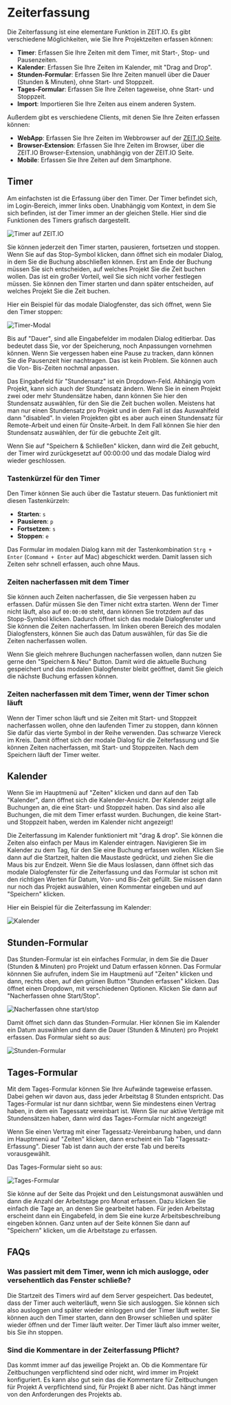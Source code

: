 # Zeiterfassung

Die Zeiterfassung ist eine elementare Funktion in ZEIT.IO. Es gibt verschiedene Möglichkeiten,
wie Sie Ihre Projektzeiten erfassen können:

- **Timer**: Erfassen Sie Ihre Zeiten mit dem Timer, mit Start-, Stop- und Pausenzeiten.
- **Kalender**: Erfassen Sie Ihre Zeiten im Kalender, mit "Drag and Drop".
- **Stunden-Formular**: Erfassen Sie Ihre Zeiten manuell über die Dauer (Stunden & Minuten), ohne Start- und Stoppzeit.
- **Tages-Formular**: Erfassen Sie Ihre Zeiten tageweise, ohne Start- und Stoppzeit.
- **Import**: Importieren Sie Ihre Zeiten aus einem anderen System.

Außerdem gibt es verschiedene Clients, mit denen Sie Ihre Zeiten erfassen können:

- **WebApp**: Erfassen Sie Ihre Zeiten im Webbrowser auf der [ZEIT.IO Seite](https://zeit.io/de/).
- **Browser-Extension**: Erfassen Sie Ihre Zeiten im Browser, über die ZEIT.IO Browser-Extension, unabhängig
  von der ZEIT.IO Seite.
- **Mobile**: Erfassen Sie Ihre Zeiten auf dem Smartphone.

## Timer

Am einfachsten ist die Erfassung über den Timer. Der Timer
befindet sich, im Login-Bereich, immer links oben. Unabhängig vom Kontext, in dem Sie sich befinden,
ist der Timer immer an der gleichen Stelle. Hier sind die Funktionen des Timers grafisch dargestellt.

![Timer auf ZEIT.IO](../img/timer-functions.png)

Sie können jederzeit den Timer starten, pausieren, fortsetzen und stoppen. Wenn Sie auf das Stop-Symbol klicken,
dann öffnet sich ein modaler Dialog, in dem Sie die Buchung abschließen können. Erst am Ende der Buchung müssen Sie
sich entscheiden, auf welches Projekt Sie die Zeit buchen wollen. Das ist ein großer Vorteil, weil Sie sich nicht
vorher festlegen müssen. Sie können den Timer starten und dann später entscheiden, auf welches Projekt Sie die Zeit buchen.

Hier ein Beispiel für das modale Dialogfenster, das sich öffnet, wenn Sie den Timer stoppen:

![Timer-Modal](../img/context-freelance/timer-dialog-01-de.png)

Bis auf "Dauer", sind alle Eingabefelder im modalen Dialog editierbar. Das bedeutet dass Sie, vor der Speicherung,
noch Anpassungen vornehmen können. Wenn Sie vergessen haben eine Pause zu tracken, dann können Sie die Pausenzeit hier
nachtragen. Das ist kein Problem. Sie können auch die Von- Bis-Zeiten nochmal anpassen.

Das Eingabefeld für "Stundensatz" ist ein Dropdown-Feld. Abhängig vom Projekt, kann sich auch der Stundensatz ändern.
Wenn Sie in einem Projekt zwei oder mehr Stundensätze haben, dann können Sie hier den Stundensatz auswählen,
für den Sie die Zeit buchen wollen. Meistens hat man nur einen Stundensatz pro Projekt und in dem Fall ist das
Auswahlfeld dann "disabled". In vielen Projekten gibt es aber auch einen Stundensatz für Remote-Arbeit und einen
für Onsite-Arbeit. In dem Fall können Sie hier den Stundensatz auswählen, der für die gebuchte Zeit gilt.

Wenn Sie auf "Speichern & Schließen" klicken, dann wird die Zeit gebucht, der Timer wird zurückgesetzt auf 00:00:00
und das modale Dialog wird wieder geschlossen.

### Tastenkürzel für den Timer

Den Timer können Sie auch über die Tastatur steuern. Das funktioniert mit diesen Tastenkürzeln:

- **Starten**: `s`
- **Pausieren**: `p`
- **Fortsetzen**: `s`
- **Stoppen**: `e`

Das Formular im modalen Dialog kann mit der Tastenkombination `Strg + Enter` (`Command + Enter` auf Mac)
abgeschickt werden. Damit lassen sich Zeiten sehr schnell erfassen, auch ohne Maus.


### Zeiten nacherfassen mit dem Timer

Sie können auch Zeiten nacherfassen, die Sie vergessen haben zu erfassen. Dafür müssen Sie den Timer nicht extra starten.
Wenn der Timer nicht läuft, also auf `00:00:00` steht, dann können Sie trotzdem auf das Stopp-Symbol klicken.
Dadurch öffnet sich das modale Dialogfenster und Sie können die Zeiten nacherfassen. Im linken oberen Bereich des
modalen Dialogfensters, können Sie auch das Datum auswählen, für das Sie die Zeiten nacherfassen wollen.

Wenn Sie gleich mehrere Buchungen nacherfassen wollen, dann nutzen Sie gerne den "Speichern & Neu" Button. Damit wird
die aktuelle Buchung gespeichert und das modalen Dialogfenster bleibt geöffnet, damit Sie gleich die nächste Buchung
erfassen können.

### Zeiten nacherfassen mit dem Timer, wenn der Timer schon läuft

Wenn der Timer schon läuft und sie Zeiten mit Start- und Stoppzeit nacherfassen wollen, ohne den laufenden Timer
zu stoppen, dann können Sie dafür das vierte Symbol in der Reihe verwenden. Das schwarze Viereck im Kreis.
Damit öffnet sich der modale Dialog für die Zeiterfassung und Sie können Zeiten nacherfassen,
mit Start- und Stoppzeiten. Nach dem Speichern läuft der Timer weiter.

## Kalender

Wenn Sie im Hauptmenü auf "Zeiten" klicken und dann auf den Tab "Kalender", dann öffnet sich die Kalender-Ansicht.
Der Kalender zeigt alle Buchungen an, die eine Start- und Stoppzeit haben. Das sind also alle Buchungen, die mit dem Timer
erfasst wurden. Buchungen, die keine Start- und Stoppzeit haben, werden im Kalender nicht angezeigt!

Die Zeiterfassung im Kalender funktioniert mit "drag & drop". Sie können die Zeiten also einfach per Maus
im Kalender eintragen. Navigieren Sie im Kalender zu dem Tag, für den Sie eine Buchung erfassen wollen. Klicken Sie
dann auf die Startzeit, halten die Maustaste gedrückt, und ziehen Sie die Maus bis zur Endzeit. Wenn Sie die Maus
loslassen, dann öffnet sich das modale Dialogfenster für die Zeiterfassung und das Formular ist schon mit den
richtigen Werten für Datum, Von- und Bis-Zeit gefüllt. Sie müssen dann nur noch das Projekt auswählen, einen
Kommentar eingeben und auf "Speichern" klicken.

Hier ein Beispiel für die Zeiterfassung im Kalender:

![Kalender](../img/context-freelance/calendar-01-de.gif)


## Stunden-Formular

Das Stunden-Formular ist ein einfaches Formular, in dem Sie die Dauer (Stunden & Minuten) pro Projekt und Datum
erfassen können. Das Formular könnnen Sie aufrufen, indem Sie im Hauptmenü auf "Zeiten" klicken und dann, rechts oben,
auf den grünen Button "Stunden erfassen" klicken. Das öffnet einen Dropdown, mit verschiedenen Optionen. Klicken Sie
dann auf "Nacherfassen ohne Start/Stop".

![Nacherfassen ohne start/stop](../img/context-freelance/hour-form-01-de.png)

Damit öffnet sich dann das Stunden-Formular. Hier können Sie im Kalender ein Datum auswählen und dann die Dauer
(Stunden & Minuten) pro Projekt erfassen. Das Formular sieht so aus:

![Stunden-Formular](../img/context-freelance/hour-form-02-de.png)


## Tages-Formular

Mit dem Tages-Formular können Sie Ihre Aufwände tageweise erfassen. Dabei gehen wir davon aus, dass jeder Arbeitstag
8 Stunden entspricht. Das Tages-Formular ist nur dann sichtbar, wenn Sie mindestens einen Vertrag haben, in dem ein
Tagessatz vereinbart ist. Wenn Sie nur aktive Verträge mit Stundensätzen haben, dann wird das Tages-Formular nicht
angezeigt!

Wenn Sie einen Vertrag mit einer Tagessatz-Vereinbarung haben, und dann im Hauptmenü auf "Zeiten" klicken, dann
erscheint ein Tab "Tagessatz-Erfassung". Dieser Tab ist dann auch der erste Tab und bereits vorausgewählt.

Das Tages-Formular sieht so aus:

![Tages-Formular](../img/context-freelance/day-form-01-de.png)

Sie könne auf der Seite das Projekt und den Leistungsmonat auswählen und dann die Anzahl der Arbeitstage pro Monat
erfassen. Dazu klicken Sie einfach die Tage an, an denen Sie gearbeitet haben. Für jeden Arbeitstag erscheint dann
ein Eingabefeld, in dem Sie eine kurze Arbeitsbeschreibung eingeben können. Ganz unten auf der Seite können Sie dann
auf "Speichern" klicken, um die Arbeitstage zu erfassen.


## FAQs

### Was passiert mit dem Timer, wenn ich mich auslogge, oder versehentlich das Fenster schließe?

Die Startzeit des Timers wird auf dem Server gespeichert. Das bedeutet, dass der Timer auch weiterläuft, wenn Sie sich
ausloggen. Sie können sich also ausloggen und später wieder einloggen und der Timer läuft weiter. Sie können auch
den Timer starten, dann den Browser schließen und später wieder öffnen und der Timer läuft weiter. Der Timer läuft
also immer weiter, bis Sie ihn stoppen.

### Sind die Kommentare in der Zeiterfassung Pflicht?

Das kommt immer auf das jeweilige Projekt an. Ob die Kommentare für Zeitbuchungen verpflichtend sind oder nicht, wird
immer im Projekt konfiguriert. Es kann also gut sein das die Kommentare für Zeitbuchungen für Projekt A verpflichtend
sind, für Projekt B aber nicht. Das hängt immer von den Anforderungen des Projekts ab.
